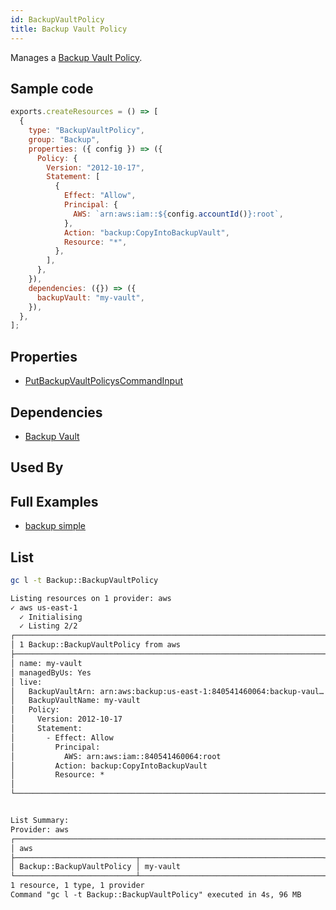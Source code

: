 ```yaml
---
id: BackupVaultPolicy
title: Backup Vault Policy
---
```


Manages a [Backup Vault Policy](https://console.aws.amazon.com/backup/home).

## Sample code

```js
exports.createResources = () => [
  {
    type: "BackupVaultPolicy",
    group: "Backup",
    properties: ({ config }) => ({
      Policy: {
        Version: "2012-10-17",
        Statement: [
          {
            Effect: "Allow",
            Principal: {
              AWS: `arn:aws:iam::${config.accountId()}:root`,
            },
            Action: "backup:CopyIntoBackupVault",
            Resource: "*",
          },
        ],
      },
    }),
    dependencies: ({}) => ({
      backupVault: "my-vault",
    }),
  },
];
```

## Properties

- [PutBackupVaultPolicysCommandInput](https://docs.aws.amazon.com/AWSJavaScriptSDK/v3/latest/clients/client-backup/interfaces/putbackupvaultnotificationscommandinput.html)

## Dependencies

- [Backup Vault](./BackupVault.md)

## Used By

## Full Examples

- [backup simple](https://github.com/grucloud/grucloud/tree/main/examples/aws/Backup/backup-simple)

## List

```sh
gc l -t Backup::BackupVaultPolicy
```

```txt
Listing resources on 1 provider: aws
✓ aws us-east-1
  ✓ Initialising
  ✓ Listing 2/2
┌──────────────────────────────────────────────────────────────────────┐
│ 1 Backup::BackupVaultPolicy from aws                                 │
├──────────────────────────────────────────────────────────────────────┤
│ name: my-vault                                                       │
│ managedByUs: Yes                                                     │
│ live:                                                                │
│   BackupVaultArn: arn:aws:backup:us-east-1:840541460064:backup-vaul… │
│   BackupVaultName: my-vault                                          │
│   Policy:                                                            │
│     Version: 2012-10-17                                              │
│     Statement:                                                       │
│       - Effect: Allow                                                │
│         Principal:                                                   │
│           AWS: arn:aws:iam::840541460064:root                        │
│         Action: backup:CopyIntoBackupVault                           │
│         Resource: *                                                  │
│                                                                      │
└──────────────────────────────────────────────────────────────────────┘


List Summary:
Provider: aws
┌─────────────────────────────────────────────────────────────────────┐
│ aws                                                                 │
├───────────────────────────┬─────────────────────────────────────────┤
│ Backup::BackupVaultPolicy │ my-vault                                │
└───────────────────────────┴─────────────────────────────────────────┘
1 resource, 1 type, 1 provider
Command "gc l -t Backup::BackupVaultPolicy" executed in 4s, 96 MB
```
